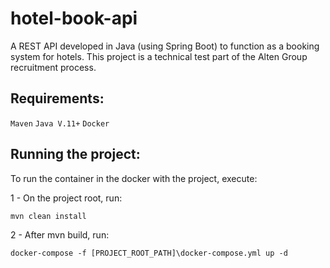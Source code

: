 # hotel-book-api
A REST API developed in Java (using Spring Boot) to function as a booking system for hotels.
This project is a technical test part of the Alten Group recruitment process.

## Requirements:

```Maven```
```Java V.11+```
```Docker```

## Running the project:

To run the container in the docker with the project, execute: 

1 - On the project root, run:

`mvn clean install`

2 - After mvn build, run:

`docker-compose -f [PROJECT_ROOT_PATH]\docker-compose.yml up -d`
